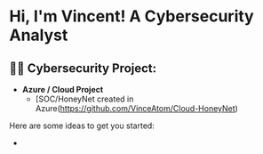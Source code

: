 <h1>Hi, I'm Vincent! A Cybersecurity Analyst</a></h1>

<h2>👨‍💻 Cybersecurity Project:</h2>

- <b>Azure / Cloud Project</b>
  - [SOC/HoneyNet created in Azure(https://github.com/VinceAtom/Cloud-HoneyNet)


Here are some ideas to get you started:

-
